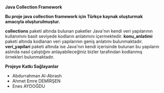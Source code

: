 **Java Collection Framework**

**Bu proje java collection framework için Türkçe kaynak oluşturmak amacıyla oluşturulmuştur.**

**collections** paketi altında bulunan paketler Java'nın kendi veri yapılarının kullanımını basit seviyede kodların anlatımını içermektedir.
**konu_anlatimi** paketi altında kodlanan veri yapılarının geniş anlatımı bulunmaktadır.
**veri_yapilari** paketi altında ise Java'nın kendi içerisinde bulunan bu yapıların aslında nasıl çalıştığını anlayabileceğiniz bizler tarafından kodlanmış örnekleri bulunmaktadır.

**Projeye Katkı Sağlayanlar**
- Abdurrahman Al-Abrash
- Ahmet Emre DEMİRŞEN
- Enes AYDOĞDU